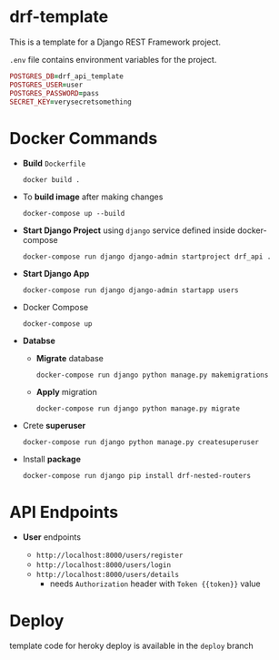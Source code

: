 # drf-template
 
This is a template for a Django REST Framework project.

`.env` file contains environment variables for the project.

```ruby
POSTGRES_DB=drf_api_template
POSTGRES_USER=user
POSTGRES_PASSWORD=pass
SECRET_KEY=verysecretsomething
```

# Docker Commands
 
- **Build** `Dockerfile` 
  
    `docker build .`

- To **build image** after making changes 

    `docker-compose up --build`
    
- **Start Django Project** using `django` service defined inside docker-compose
  
    `docker-compose run django django-admin startproject drf_api .`

- **Start Django App**
  
    `docker-compose run django django-admin startapp users`

- Docker Compose
  
    `docker-compose up`

- **Databse**
  - **Migrate** database 

      `docker-compose run django python manage.py makemigrations`

  - **Apply** migration

      `docker-compose run django python manage.py migrate`

- Crete **superuser** 

    `docker-compose run django python manage.py createsuperuser`

- Install **package**

    `docker-compose run django pip install drf-nested-routers`

# API Endpoints

- **User** endpoints

    - `http://localhost:8000/users/register`
    - `http://localhost:8000/users/login`
    - `http://localhost:8000/users/details`
      - needs `Authorization` header with `Token {{token}}` value 

# Deploy

template code for heroky deploy is available in the `deploy` branch
